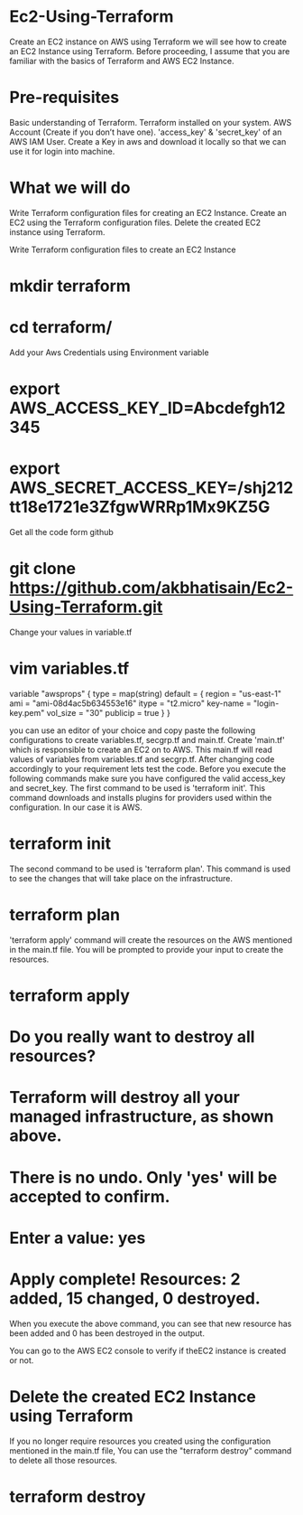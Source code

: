 # Ec2-Using-Terraform
Create an EC2 instance on AWS using Terraform
we will see how to create an EC2 Instance using Terraform. Before proceeding, I assume that you are familiar with the basics of Terraform and AWS EC2 Instance.

# Pre-requisites
Basic understanding of Terraform.
Terraform installed on your system.
AWS Account (Create if you don’t have one).
'access_key' & 'secret_key' of an AWS IAM User.
Create a Key in aws and download it locally so that we can use it for login into machine.

# What we will do
Write Terraform configuration files for creating an EC2 Instance.
Create an EC2 using the Terraform configuration files.
Delete the created EC2 instance using Terraform.

Write Terraform configuration files to create an EC2 Instance

# mkdir terraform
# cd terraform/
Add your Aws Credentials using Environment variable 
# export AWS_ACCESS_KEY_ID=Abcdefgh12345
# export AWS_SECRET_ACCESS_KEY=/shj212tt18e1721e3ZfgwWRRp1Mx9KZ5G
Get all the code form github
# git clone https://github.com/akbhatisain/Ec2-Using-Terraform.git

Change your values in variable.tf
# vim  variables.tf
variable "awsprops" {
  type = map(string)
  default = {
    region = "us-east-1"
    ami   = "ami-08d4ac5b634553e16"
    itype = "t2.micro"
    key-name = "login-key.pem"
    vol_size  = "30"
    publicip     = true
    }
}

you can use an editor of your choice and copy paste the following configurations to create variables.tf, secgrp.tf and  main.tf.
Create 'main.tf' which is responsible to create an EC2  on to AWS. This main.tf will read values of variables from variables.tf and secgrp.tf.
After changing code accordingly to your requirement lets test the code.
Before you execute the following commands make sure you have configured the valid access_key and secret_key.
The first command to be used is 'terraform init'. This command downloads and installs plugins for providers used within the configuration. In our case it is AWS.

 # terraform init

The second command to be used is 'terraform plan'. This command is used to see the changes that will take place on the infrastructure.
 # terraform plan

'terraform apply' command will create the resources on the AWS mentioned in the main.tf file. You will be prompted to provide your input to create the resources.

# terraform apply
# Do you really want to destroy all resources?
#  Terraform will destroy all your managed infrastructure, as shown above.
#  There is no undo. Only 'yes' will be accepted to confirm.
  #  Enter a value: yes
# Apply complete! Resources: 2 added, 15 changed, 0 destroyed.

When you execute the above command,  you can see that new resource has been added and 0 has been destroyed in the output.

You can go to the AWS EC2 console to verify if theEC2 instance is created or not.


# Delete the created EC2 Instance using Terraform
If you no longer require resources you created using the configuration mentioned in the main.tf file, You can use the "terraform destroy" command to delete all those resources.

  # terraform destroy



